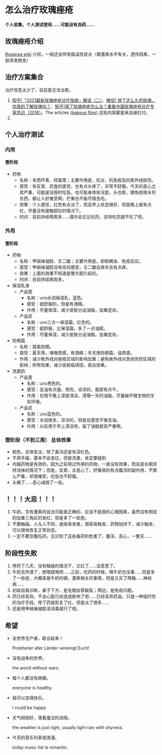 # 怎么治疗玫瑰痤疮
**个人收集，个人测试使用……可能没有良药……**
## 玫瑰痤疮介绍
[Rosacea wiki](https://en.wikipidea.org/wiki/Rosacea) 介绍，一般还会伴有脂溢性皮炎（跟激素水平有关，遗传因素，一般诱发脱发）
## 治疗方案集合
治疗信息太少了，目前是无法治愈。
1. [知乎|「2021最新玫瑰痤疮诊疗指南」解读（二）](https://zhuanlan.zhihu.com/p/370971649)、[微信| 得了这么久的玫瑰，你真的了解玫瑰吗？](https://mp.weixin.qq.com/s?__biz=MzAwNDYwOTkzNw==&mid=2247483652&idx=1&sn=ce7382e47a81515027bace86f385b91f&chksm=9b2803faac5f8aec6223dbe99574cf43d79ef674df0107dbbb9a6237edefa763f17ad9f14ebd&scene=21#wechat_redirect)、[知乎|得了玫瑰痤疮怎么治？看看中国玫瑰痤疮诊疗专家共识（2016）](https://zhuanlan.zhihu.com/p/138350540)。The articles [(bakeup files)](/BakeupFiles) 这些内容都是来自谢红付。
2. 
## 个人治疗测试 
### 内用
#### 壹阶段
- 药物
    - 名称：多西环素、羟氯喹；主要作用是，抗炎、抗免疫及抗紫外线损伤。
    - 感受：有反胃、厌食的感觉，也有点头疼了，非常不舒服。今天的恶心尤其严重，可能是没按时吃饭，也可能身体状况差，头也疼，跟免疫相关的东西，都让人好难受啊，芒果也不能尽情去吃。
    - 效果：个人感觉，红色有点淡了，而且早上状态很好，但是晚上就有点红，尽量没有接触部位的情况下。
    - 时间：目前持续两周多……偶尔会忘记吃药，坚持吃完就不吃了吧。
### 外用
#### 壹阶段
- 药物
  - 名称：甲硝锉凝胶、壬二酸；主要作用是，抑制螨虫、免疫反应。
  - 感受：甲硝锉凝胶没有任何感受，壬二酸会痒并且有点疼。
  - 效果：上面的效果不知道是哪方面引起的。
  - 时间：目前持续两周多。
- 保湿乳液
  - 产品壹
    - 名称：uno水润保湿乳，蓝色。
    - 感受：挺舒服的，但是有酒精。
    - 作用：尽量保湿，减少皮肤分泌油脂，加重症状。
  - 产品贰
    - 名称：uno三合一保湿霜，红色的。
    - 感受：挺舒服，比保湿霜，多了一点油腻。
    - 作用：尽量保湿，减少皮肤分泌油脂，加重症状。 
- 防晒霜
  - 名称：碧柔防晒。
  - 感受：夏天用，啫喱质感，有酒精；冬天用防晒霜，油质感。
   - 作用：减少紫外线对痤疮区域的影响加重；避免紫外线对其他完好区域的影响；附带效果，减少皮肤癌诱因，美白效果。
- 洗面奶
  - 产品壹
    - 名称：uno黑色的。
    - 感受：去油有点强，用完，凉凉的，面部有点干。
    - 作用：仅用于晚上深度清洁，清理一天的油脂，尽量破坏微生物的生存环境。
  - 产品贰
    - 名称：uno蓝色的。
    - 感受：水润很多，凉凉的，但是总感觉不够去油。
    - 作用：以后用于早上清洁吧，留了油脂就变严重啊。
### 壹阶段（不到三周） 总体效果      
  - 颜色，总体变淡，除了鼻沟还是有深红色。
  - 不用手碰，基本不会变红，但是洗漱，肯定要碰到
  - 内服药物是有效的，因为之前用过外用的药物，一直没有效果，而且是长期坚持涂抹的情况下；但是，反胃，太恶心了，好像真的有点腹泻的副作用，不那么严重，却很难受，吃饭也不舒服。
  - 头痛了……恶心减弱了一些。
## ！！！大忌！！！
1. 牛奶。含有激素的说法可能是正确的，应该不是我的心理因素，虽然没有明显的加重三角区的发红，但是多了一些痘。
2. 不要触碰。人与人不同，痤疮易发者，很容易触发，药物加持下，减少触发，可以很快恢复正常状态。
3. 一定不要空腹吃药。见识到了这些毒药的危害了，腹泻、恶心，一整天……
## 阶段性失败
1. 停药了几天，没有触碰的情况下，又红了……没意思了。
2. 牛奶无所谓了，想喝就喝吧……之前，吃药的时候，喝牛奶也没事……但是多了一些痘，大概率是牛奶的锅，激素相关的事情，但是又买了两箱……神经病……
3. 初级自我诊断，鼻子下方，是毛细血管破裂；两边，是免疫问题。
4. 药已经丢弃。不会心脏已经造成影响了吧……已经丢弃药品，只是一种临时性的治疗手段，停了药就恢复了红，但是淡了很多……
5. 还是用甲硝锉凝胶消消毒就行了吧。
## 希望 
- 全世界无产者，联合起来！
  
  Proletarier aller Länder vereinigt Euch!
- 没有战争的世界。

  the world without wars.
- 每个人都没有病痛。

  everyone is healthy.
- 我可以变得快乐。

  I could be happy.
- 天气刚刚好，落着羞涩的润雨。

  the weather is just right, usually light rain with shyness.
- 今天的音乐列表很浪漫。

  today music list is romantic.
